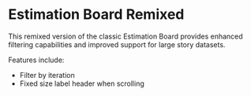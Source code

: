 # Estimation Board Remixed

This remixed version of the classic Estimation Board provides enhanced filtering capabilities and improved support for large story datasets.

Features include:

* Filter by iteration
* Fixed size label header when scrolling


